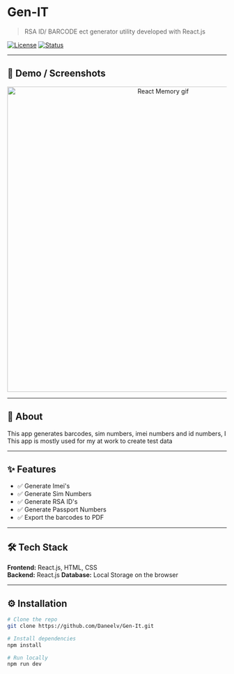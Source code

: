 # Gen-IT

> RSA ID/ BARCODE ect generator utility developed with React.js

[![License](https://img.shields.io/badge/license-MIT-blue.svg)](LICENSE)
[![Status](https://img.shields.io/badge/status-repo%20only-active.svg)]()

---

## 📸 Demo / Screenshots

<p align="center">
  <img src="Docs/React Memory.gif" alt="React Memory gif" width="700">
  
</p>

---

## 📜 About

This app generates barcodes, sim numbers, imei numbers and id numbers, I This app is mostly used for my at work to create test data

---

## ✨ Features

- ✅ Generate Imei's
- ✅ Generate Sim Numbers
- ✅ Generate RSA ID's
- ✅ Generate Passport Numbers
- ✅ Export the barcodes to PDF

---

## 🛠 Tech Stack

**Frontend:** React.js, HTML, CSS  
**Backend:** React.js
**Database:** Local Storage on the browser

---

## ⚙️ Installation

```bash
# Clone the repo
git clone https://github.com/Daneelv/Gen-It.git

# Install dependencies
npm install

# Run locally
npm run dev
```
